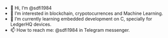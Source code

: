 - 👋 Hi, I’m @sdfi1984
- 👀 I’m interested in blockchain, crypotocurrences and Machine Learning.
- 🌱 I’m currently learning embedded development on C, specially for LedgerHQ devices.
- 📫 How to reach me: @sdfi1984 in Telegram messenger.

<!---
sdfi1984/sdfi1984 is a ✨ special ✨ repository because its `README.md` (this file) appears on your GitHub profile.
You can click the Preview link to take a look at your changes.
--->
